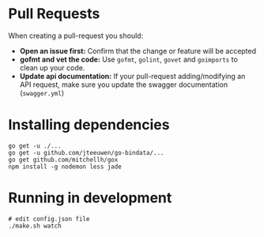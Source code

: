 # Pull Requests

When creating a pull-request you should:

- __Open an issue first:__ Confirm that the change or feature will be accepted
- __gofmt and vet the code:__ Use  `gofmt`, `golint`, `govet` and `goimports` to clean up your code.
- __Update api documentation:__ If your pull-request adding/modifying an API request, make sure you update the swagger documentation (`swagger.yml`)

# Installing dependencies

```
go get -u ./...
go get -u github.com/jteeuwen/go-bindata/...
go get github.com/mitchellh/gox
npm install -g nodemon less jade
```

# Running in development

```
# edit config.json file
./make.sh watch
```